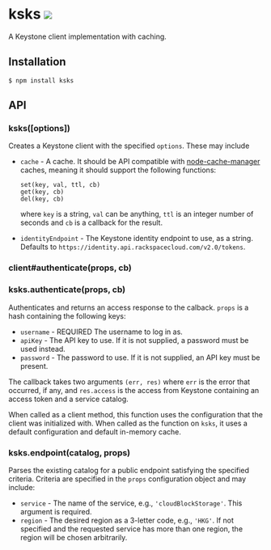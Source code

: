 ksks ![](https://travis-ci.org/ksheedlo/ksks.svg?branch=master)
====

A Keystone client implementation with caching.

## Installation

```
$ npm install ksks
```

## API

### ksks([options])

Creates a Keystone client with the specified `options`. These may include

- `cache` - A cache. It should be API compatible with
  [node-cache-manager](https://github.com/BryanDonovan/node-cache-manager)
  caches, meaning it should support the following functions:

    ```
    set(key, val, ttl, cb)
    get(key, cb)
    del(key, cb)
    ```

  where `key` is a string, `val` can be anything, `ttl` is an integer number of
  seconds and `cb` is a callback for the result.
- `identityEndpoint` - The Keystone identity endpoint to use, as a string.
  Defaults to `https://identity.api.rackspacecloud.com/v2.0/tokens`.

### client#authenticate(props, cb)
### ksks.authenticate(props, cb)

Authenticates and returns an access response to the calback. `props` is a hash
containing the following keys:

- `username` - REQUIRED The username to log in as.
- `apiKey` - The API key to use. If it is not supplied, a password must be used
  instead.
- `password` - The password to use. If it is not supplied, an API key must be
  present.

The callback takes two arguments `(err, res)` where `err` is the error that
occurred, if any, and `res.access` is the access from Keystone containing an
access token and a service catalog.

When called as a client method, this function uses the configuration that the
client was initialized with. When called as the function on `ksks`, it uses a
default configuration and default in-memory cache.

### ksks.endpoint(catalog, props)

Parses the existing catalog for a public endpoint satisfying the specified
criteria. Criteria are specified in the `props` configuration object and may
include:

- `service` - The name of the service, e.g., `'cloudBlockStorage'`. This argument
  is required.
- `region` - The desired region as a 3-letter code, e.g., `'HKG'`. If not
  specified and the requested service has more than one region, the region will
  be chosen arbitrarily.
